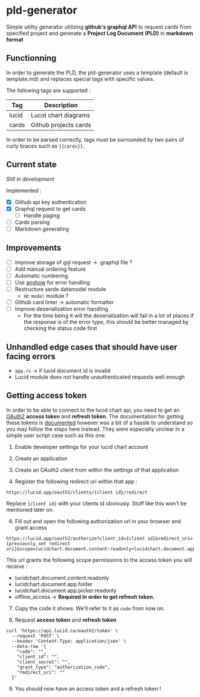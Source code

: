 # pld-generator

Simple utility generator utilizing **github's graphql API** to request cards from specified project and generate a **Project Log Document (PLD)** in **markdown format**

## Functionning

In order to generate the PLD, the pld-generator uses a template (default is template.md) and replaces special tags with specific values.

The following tags are supported :

| **Tag** | **Description**       |
| ------- | --------------------- |
| lucid   | Lucid chart diagrams  |
| cards   | Github projects cards |

In order to be parsed correctly, tags must be surrounded by two pairs of curly braces such as `{{cards}}`.

## Current state

*Still in development*

Implemented :

- [x] Github api key authentication
- [X] Graphql request to get cards
  - [ ] Handle paging
- [ ] Cards parsing
- [ ] Markdown generating

## Improvements

- [ ] Improve storage of gql request &rarr; .graphql file ?
- [ ] Add manual ordering feature
- [ ] Automatic numbering
- [ ] Use [anyhow](https://github.com/dtolnay/anyhow) for error handling
- [ ] Restructure serde datamodel module
    - ie: `model` module ?
- [ ] Github card linter &rarr; automatic formatter
- [ ] Improve deserialization error handling
  - For the time being it will the deserialization will fail in a lot of places if the response is of the error type, this should be better managed by checking the status code first

## Unhandled edge cases that should have user facing errors

- `app.rs` &rarr; if lucid document id is invalid
- Lucid module does not handle unauthenticated requests well enough

## Getting access token

In order to be able to connect to the lucid chart api, you need to get an [OAuth2](https://oauth.net/2/) **access token** and **refresh token**. The documentation for getting these tokens is [documented]() however was a bit of a hassle to understand so you may follow the steps here instead. They were especially unclear in a simple user script case such as this one.

1. Enable developer settings for your lucid chart account

2. Create an application

3. Create an OAuth2 client from within the settings of that application

5. Register the following redirect uri within that app :

`https://lucid.app/oauth2/clients/{client id}/redirect`

Replace `{client id}` with your clients id obviously. Stuff like this won't be mentioned later on.

6. Fill out and open the following authorization url in your browser and grant access

```
https://lucid.app/oauth2/authorize?client_id={client id}&redirect_uri={previously set redirect uri}&scope=lucidchart.document.content:readonly+lucidchart.document.app.folder+lucidchart.document.app.picker:readonly+offline_access
```

This url grants the following scope permissions to the access token you will receive :

- lucidchart.document.content:readonly
- lucidchart.document.app.folder
- lucidchart.document.app.picker:readonly
- offline_access &rarr; **Required in order to get refresh token.**

7. Copy the code it shows. We'll refer to it as `code` from now on.

8. Request **access token** and **refresh token**

```curl
curl 'https://api.lucid.co/oauth2/token' \
  --request 'POST' \
  --header 'Content-Type: application/json' \
  --data-raw '{
    "code": "",
    "client_id": "",
    "client_secret": "",
    "grant_type": "authorization_code",
    "redirect_uri": ""
  }'
```

9. You should now have an access token and a refresh token !